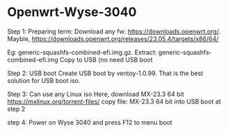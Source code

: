 # Openwrt-Wyse-3040
Step 1:  Preparing term:
Download any fw: https://downloads.openwrt.org/. 
Mayble, https://downloads.openwrt.org/releases/23.05.4/targets/x86/64/

Eg: generic-squashfs-combined-efi.img.gz. 
Extract: generic-squashfs-combined-efi.img 
Copy to USB (no need USB boot

Step 2: USB boot
Create USB boot by ventoy-1.0.99. That is the best solution for USB boot iso. 

Step 3: Can use any Linux iso
Here, download MX-23.3 64 bit
https://mxlinux.org/torrent-files/ 
copy file: MX-23.3 64 bit into USB boot at step 2

step 4: Power on Wyse 3040 and press F12 to menu boot

